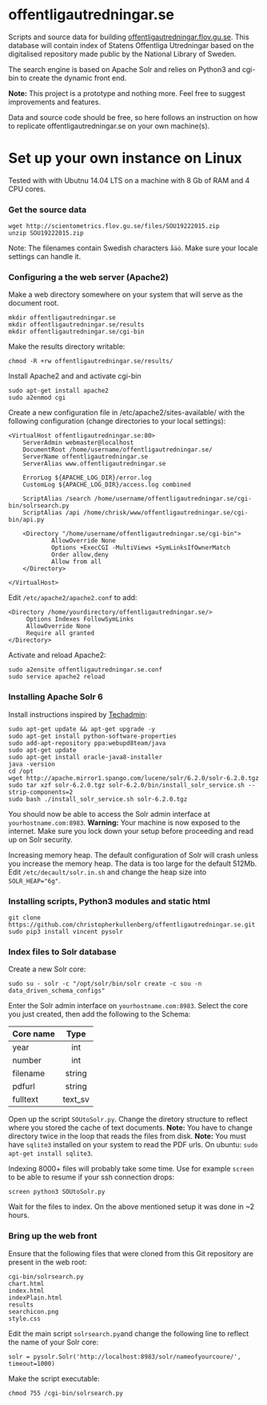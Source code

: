 # offentligautredningar.se
Scripts and source data for building [offentligautredningar.flov.gu.se](http://offentligautredningar.flov.gu.se). This database will contain
index of Statens Offentliga Utredningar based on the digitalised repository
made public by the National Library of Sweden.

The search engine is based on Apache Solr and relies on Python3 and cgi-bin
to create the dynamic front end.

**Note:** This project is a prototype and nothing more. Feel free to suggest improvements
and features.

Data and source code should be free, so here follows an instruction on how to
replicate offentligautredningar.se on your own machine(s).

# Set up your own instance on Linux
Tested with with Ubutnu 14.04 LTS on a machine with 8 Gb of RAM and 4 CPU cores.

### Get the source data
    wget http://scientometrics.flov.gu.se/files/SOU19222015.zip
    unzip SOU19222015.zip

Note: The filenames contain Swedish characters `åäö`. Make sure your locale settings can handle it.

### Configuring a the web server (Apache2)

Make a web directory somewhere on your system that will serve as the document root.

    mkdir offentligautredningar.se
    mkdir offentligautredningar.se/results
    mkdir offentligautredningar.se/cgi-bin

Make the results directory writable:

    chmod -R +rw offentligautredningar.se/results/

Install Apache2 and and activate cgi-bin

    sudo apt-get install apache2
    sudo a2enmod cgi

Create a new configuration file in /etc/apache2/sites-available/ with the following configuration (change directories to your local settings):


    <VirtualHost offentligautredningar.se:80>
        ServerAdmin webmaster@localhost
        DocumentRoot /home/username/offentligautredningar.se/
        ServerName offentligautredningar.se
        ServerAlias www.offentligautredningar.se

        ErrorLog ${APACHE_LOG_DIR}/error.log
        CustomLog ${APACHE_LOG_DIR}/access.log combined

        ScriptAlias /search /home/username/offentligautredningar.se/cgi-bin/solrsearch.py
        ScriptAlias /api /home/chrisk/www/offentligautredningar.se/cgi-bin/api.py

        <Directory "/home/username/offentligautredningar.se/cgi-bin">
                AllowOverride None
                Options +ExecCGI -MultiViews +SymLinksIfOwnerMatch
                Order allow,deny
                Allow from all
        </Directory>

    </VirtualHost>

Edit `/etc/apache2/apache2.conf` to add:

    <Directory /home/yourdirectory/offentligautredningar.se/>
         Options Indexes FollowSymLinks
         AllowOverride None
         Require all granted
    </Directory>

Activate and reload Apache2:

    sudo a2ensite offentligautredningar.se.conf
    sudo service apache2 reload

### Installing Apache Solr 6
Install instructions inspired by [Techadmin](http://tecadmin.net/install-apache-solr-on-ubuntu/#):

    sudo apt-get update && apt-get upgrade -y
    sudo apt-get install python-software-properties
    sudo add-apt-repository ppa:webupd8team/java
    sudo apt-get update
    sudo apt-get install oracle-java8-installer
    java -version
    cd /opt
    wget http://apache.mirror1.spango.com/lucene/solr/6.2.0/solr-6.2.0.tgz
    sudo tar xzf solr-6.2.0.tgz solr-6.2.0/bin/install_solr_service.sh --strip-components=2
    sudo bash ./install_solr_service.sh solr-6.2.0.tgz

You should now be able to access the Solr admin interface at `yourhostname.com:8983`. **Warning:** Your machine is now exposed to the internet. Make sure you lock down your setup before proceeding and read up on Solr security.  

Increasing memory heap. The default configuration of Solr will crash unless you increase the memory heap.
The data is too large for the default 512Mb. Edit `/etc/decault/solr.in.sh` and change the heap size into `SOLR_HEAP="6g"`.




### Installing scripts, Python3 modules and static html

    git clone https://github.com/christopherkullenberg/offentligautredningar.se.git
    sudo pip3 install vincent pysolr


### Index files to Solr database
Create a new Solr core:

    sudo su - solr -c "/opt/solr/bin/solr create -c sou -n data_driven_schema_configs"

Enter the Solr admin interface on `yourhostname.com:8983`. Select the core you just created, then add the following to the Schema:


| Core name     | Type          |
| ------------- |:-------------:|
| year      | int|
| number    | int      |
| filename | string      |
| pdfurl | string	|
| fulltext | text_sv      |

Open up the script `SOUtoSolr.py`. Change the diretory structure to reflect where you stored the cache of text documents. **Note:** You have to change directory twice in the loop that reads the files from disk. **Note:** You must have `sqlite3` installed on your system to read the PDF urls. On ubuntu: `sudo apt-get install sqlite3`.

Indexing 8000+ files will probably take some time. Use for example `screen` to be able to resume if your ssh connection drops:

    screen python3 SOUtoSolr.py

Wait for the files to index. On the above mentioned setup it was done in ~2 hours.

### Bring up the web front

Ensure that the following files that were cloned from this Git repository
are present in the web root:

    cgi-bin/solrsearch.py  
    chart.html  
    index.html  
    indexPlain.html  
    results  
    searchicon.png  
    style.css

Edit the main script `solrsearch.py`and change the following line to reflect the
name of your Solr core:

    solr = pysolr.Solr('http://localhost:8983/solr/nameofyourcoure/', timeout=1000)

Make the script executable:

    chmod 755 /cgi-bin/solrsearch.py
